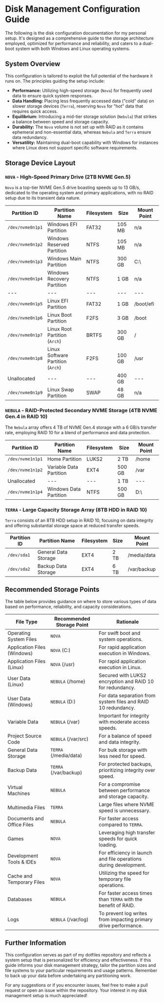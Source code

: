 # Disk Management Configuration Guide

The following is the disk configuration documentation for my personal setup. It's designed as a comprehensive guide to the storage architecture employed, optimized for performance and reliability, and caters to a dual-boot system with both Windows and Linux operating systems.

## System Overview

This configuration is tailored to exploit the full potential of the hardware it runs on. The principles guiding the setup include:

- **Performance:** Utilizing high-speed storage (`Nova`) for frequently used data to ensure quick system responses.
- **Data Handling:** Placing less frequently accessed data ("cold" data) on slower storage devices (`Terra`), reserving `Nova` for "hot" data that requires quick access.
- **Equilibrium:** Introducing a mid-tier storage solution (`Nebula`) that strikes a balance between speed and storage capacity.
- **Durability:** The `Nova` volume is not set up with RAID as it contains ephemeral and non-essential data, whereas `Nebula` and `Terra` ensure data redundancy.
- **Versatility:** Maintaining dual-boot capability with Windows for instances where Linux does not support specific software requirements.

## Storage Device Layout

### `NOVA` - High-Speed Primary Drive (2TB NVME Gen.5)

`Nova` is a top-tier NVME Gen.5 drive boasting speeds up to 13 GB/s, dedicated to the operating system and primary applications, with no RAID setup due to its transient data nature.

| Partition ID         | Partition Name                  | Filesystem | Size   | Mount Point  |
|----------------------|---------------------------------|------------|--------|--------------|
| `/dev/nvme0n1p1`     | Windows EFI Partition           | FAT32      | 105 MB | n/a          |
| `/dev/nvme0n1p2`     | Windows Reserved Partition      | NTFS       | 105 MB | n/a          |
| `/dev/nvme0n1p3`     | Windows Main Partition          | NTFS       | 300 GB | C:\          |
| `/dev/nvme0n1p4`     | Windows Recovery Partition      | NTFS       | 1 GB   | n/a          |
| ---                  | ---                             | ---        | ---    | ---          |
| `/dev/nvme0n1p5`     | Linux EFI Partition             | FAT32      | 1 GB   | /boot/efi    |
| `/dev/nvme0n1p6`     | Linux Boot Partition            | F2FS       | 3 GB   | /boot        |
| `/dev/nvme0n1p7`     | Linux Root Partition (`Arch`)   | BRTFS      | 300 GB | /            |
| `/dev/nvme0n1p8`     | Linux Software Partition (`Arch`) | F2FS      | 100 GB | /usr        |
| Unallocated          | ---                             | ---        | 400 GB | ---          |
| `/dev/nvme0n1p9`     | Linux Swap Partition            | SWAP       | 48 GB  | n/a          |

### `NEBULA` - RAID-Protected Secondary NVME Storage (4TB NVME Gen.4 in RAID 10)

The `Nebula` array offers 4 TB of NVME Gen.4 storage with a 6 GB/s transfer rate, employing RAID 10 for a blend of performance and data protection.

| Partition ID         | Partition Name                 | Filesystem | Size   | Mount Point |
|----------------------|--------------------------------|------------|--------|-------------|
| `/dev/nvme1n1p1`     | Home Partition                 | LUKS2      | 2 TB   | /home       |
| `/dev/nvme1n1p2`     | Variable Data Partition        | EXT4       | 500 GB | /var        |
| Unallocated          | ---                            | ---        | 1 TB   | ---         |
| `/dev/nvme1n1p4`     | Windows Data Partition         | NTFS       | 500 GB | D:\         |

### `TERRA` - Large Capacity Storage Array (8TB HDD in RAID 10)

`Terra` consists of an 8TB HDD setup in RAID 10, focusing on data integrity and offering substantial storage space at reduced transfer speeds.

| Partition ID         | Partition Name                 | Filesystem | Size   | Mount Point  |
|----------------------|--------------------------------|------------|--------|--------------|
| `/dev/sda1`          | General Data Storage           | EXT4       | 2 TB   | /media/data  |
| `/dev/sda2`          | Backup Data Storage            | EXT4       | 6 TB   | /var/backup  |

## Recommended Storage Points

The table below provides guidance on where to store various types of data based on performance, reliability, and capacity considerations.

| File Type                            | Recommended Storage Point | Rationale                                                       |
|--------------------------------------|---------------------------|-----------------------------------------------------------------|
| Operating System Files               | `NOVA`                    | For swift boot and system operations.                           |
| Application Files (Windows)          | `NOVA` (C:\)              | For rapid application execution in Windows.                     |
| Application Files (Linux)            | `NOVA` (/usr)             | For rapid application execution in Linux.                       |
| User Data (Linux)                    | `NEBULA` (/home)          | Secured with LUKS2 encryption and RAID 10 for redundancy.       |
| User Data (Windows)                  | `NEBULA` (D:\)            | For data separation from system files and RAID 10 redundancy.   |
| Variable Data                        | `NEBULA` (/var)           | Important for integrity with moderate access speeds.            |
| Project Source Code                  | `NEBULA` (/var/src)       | For a balance of speed and data integrity.                      |
| General Data Storage                 | `TERRA` (/media/data)     | For bulk storage with less need for speed.                      |
| Backup Data                          | `TERRA` (/var/backup)     | For protected backups, prioritizing integrity over speed.       |
| Virtual Machines                     | `NEBULA`                  | For a compromise between performance and storage capacity.      |
| Multimedia Files                     | `TERRA`                   | Large files where NVME speed is unnecessary.                    |
| Documents and Office Files           | `NEBULA`                  | For faster access compared to `TERRA`.                          |
| Games                                | `NOVA`                    | Leveraging high transfer speeds for quick loading.              |
| Development Tools & IDEs             | `NOVA`                    | For efficiency in launch and file operations during development.|
| Cache and Temporary Files            | `NOVA`                    | Utilizing the speed for temporary file operations.              |
| Databases                            | `NEBULA`                  | For faster access times than `TERRA` with the benefit of RAID.  |
| Logs                                 | `NEBULA` (/var/log)       | To prevent log writes from impacting primary drive performance. |

## Further Information

This configuration serves as part of my dotfiles repository and reflects a system setup that is personalized for efficiency and effectiveness. If this guide informs your disk management strategy, tailor the partition sizes and file systems to your particular requirements and usage patterns. Remember to back up your data before undertaking any partitioning work.

For any suggestions or if you encounter issues, feel free to make a pull request or open an issue within the repository. Your interest in my disk management setup is much appreciated!
